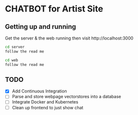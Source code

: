 # CHATBOT for Artist Site

## Getting up and running

Get the server & the web running then visit http://localhost:3000

```bash
cd server
follow the read me
```

```bash
cd web
follow the read me
```

## TODO

- [x] Add Continuous Integration
- [ ] Parse and store webpage vectorstores into a database
- [ ] Integrate Docker and Kubernetes
- [ ] Clean up frontend to just show chat
